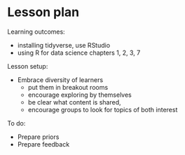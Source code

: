 # Lesson plan

Learning outcomes:

- installing tidyverse, use RStudio
- using R for data science chapters 1, 2, 3, 7

Lesson setup:

- Embrace diversity of learners
    - put them in breakout rooms
    - encourage exploring by themselves
    - be clear what content is shared,
    - encourage groups to look for topics of both interest

To do:

- Prepare priors
- Prepare feedback

